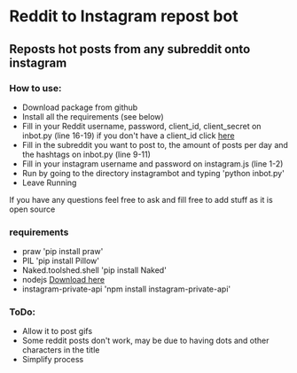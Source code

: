 # Reddit to Instagram repost bot

## Reposts hot posts from any subreddit onto instagram

### How to use:
* Download package from github
* Install all the requirements (see below)
* Fill in your Reddit username, password, client_id, client_secret on inbot.py (line 16-19) if you don't have a client_id click [here](https://ssl.reddit.com/prefs/apps/ "Set up bot")
* Fill in the subreddit you want to post to, the amount of posts per day and the hashtags on inbot.py (line 9-11)
* Fill in your instagram username and password on instagram.js (line 1-2)
* Run by going to the directory instagrambot and typing 'python inbot.py'
* Leave Running


If you have any questions feel free to ask and fill free to add stuff as it is open source

### requirements
* praw 'pip install praw'
* PIL 'pip install Pillow'
* Naked.toolshed.shell 'pip install Naked'
* nodejs [Download here](https://nodejs.org/en/ "Download nodejs")
* instagram-private-api 'npm install instagram-private-api'


### ToDo:
* Allow it to post gifs
* Some reddit posts don't work, may be due to having dots and other characters in the title
* Simplify process
